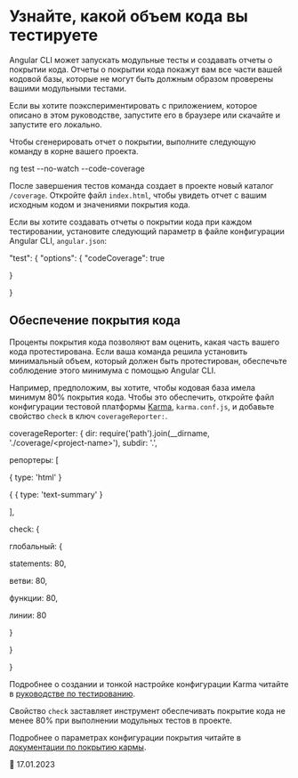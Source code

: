 <a id="code-coverage"></a>

# Узнайте, какой объем кода вы тестируете

Angular CLI может запускать модульные тесты и создавать отчеты о покрытии кода. Отчеты о покрытии кода покажут вам все части вашей кодовой базы, которые не могут быть должным образом проверены вашими модульными тестами.

<div class="alert is-helpful">

Если вы хотите поэкспериментировать с приложением, которое описано в этом руководстве, <live-example name="testing" noDownload>запустите его в браузере</live-example> или <live-example name="testing" downloadOnly>скачайте и запустите его локально</live-example>.

</div>

Чтобы сгенерировать отчет о покрытии, выполните следующую команду в корне вашего проекта.

<code-example format="shell" language="shell">

ng test --no-watch --code-coverage

</code-example>

После завершения тестов команда создает в проекте новый каталог `/coverage`. Откройте файл `index.html`, чтобы увидеть отчет с вашим исходным кодом и значениями покрытия кода.

Если вы хотите создавать отчеты о покрытии кода при каждом тестировании, установите следующий параметр в файле конфигурации Angular CLI, `angular.json`:

<code-example format="json" language="json">

"test": { "options": {
"codeCoverage": true

}

}

</code-example>

## Обеспечение покрытия кода

Проценты покрытия кода позволяют вам оценить, какая часть вашего кода протестирована. Если ваша команда решила установить минимальный объем, который должен быть протестирован, обеспечьте соблюдение этого минимума с помощью Angular CLI.

Например, предположим, вы хотите, чтобы кодовая база имела минимум 80% покрытия кода. Чтобы это обеспечить, откройте файл конфигурации тестовой платформы [Karma](https://karma-runner.github.io), `karma.conf.js`, и добавьте свойство `check` в ключ `coverageReporter:`.

<code-example format="javascript" language="javascript">

coverageReporter: { dir: require('path').join(\_\_dirname, './coverage/&lt;project-name&gt;'),
subdir: '.',

репортеры: [

{ type: 'html' }

{ { type: 'text-summary' }

],

check: {

глобальный: {

statements: 80,

ветви: 80,

функции: 80,

линии: 80

}

}

}

</code-example>

<div class="alert is-helpful">

Подробнее о создании и тонкой настройке конфигурации Karma читайте в [руководстве по тестированию](guide/testing#configuration).

</div>

Свойство `check` заставляет инструмент обеспечивать покрытие кода не менее 80% при выполнении модульных тестов в проекте.

Подробнее о параметрах конфигурации покрытия читайте в [документации по покрытию кармы](https://github.com/karma-runner/karma-coverage/blob/master/docs/configuration.md).

<!-- links -->

<!-- external links -->

<!-- end links -->

:date: 17.01.2023
